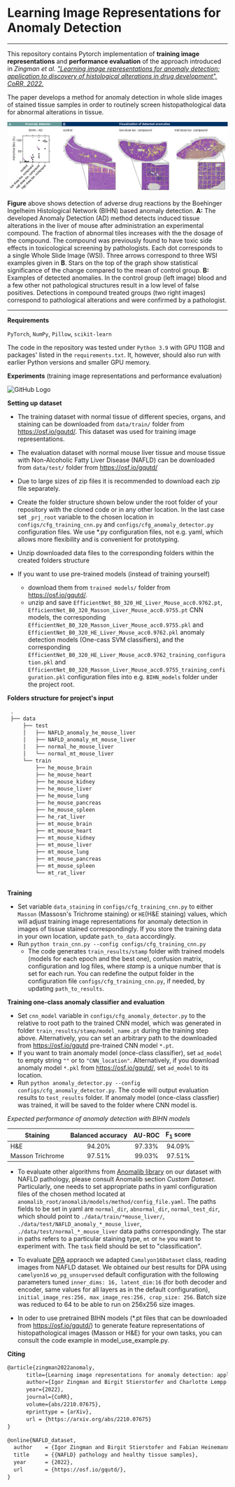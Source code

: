 # Learning Image Representations for Anomaly Detection

-------

This repository contains Pytorch implementation of **training image representations** and **performance evaluation** of the approach introduced in
*Zingman et al. ["Learning image representations for anomaly detection: application to discovery of
histological alterations in drug development", CoRR, 2022.](https://arxiv.org/abs/2210.07675)*

The paper develops a method for anomaly detection in whole slide images of stained tissue samples in order to routinely screen histopathological data for abnormal alterations in tissue. 

![GitHub Logo](docs/tox_pattern.png)

**Figure** above shows detection of adverse drug reactions by the Boehinger Ingelheim Histological Network (BIHN) based anomaly detection. **A:** The developed Anomaly Detection (AD) method detects induced tissue alterations in
the liver of mouse after administration an experimental compound. The fraction of abnormal tiles increases with the the dosage of the compound. The
compound was previously found to have toxic side effects in toxicological screening by pathologists. Each dot corresponds to a single Whole Slide Image (WSI). Three arrows
correspond to three WSI examples given in **B**. Stars on the top of the graph show statistical significance of the change compared to the mean of control
group. **B:** Examples of detected anomalies. In the control group (left image) blood and a few other not pathological structures result in a low level of false
positives. Detections in compound treated groups (two right images) correspond to pathological alterations and were confirmed by a pathologist.

------
**Requirements**

```PyTorch```, ```NumPy```, ```Pillow```, ```scikit-learn```

The code in the repository was tested under ```Python 3.9``` with GPU 11GB and packages' listed in the ```requirements.txt```.
It, however, should also run with earlier Python versions and smaller GPU memory.

**Experiments** (training image representations and performance evaluation)

![GitHub Logo](docs/Scheme_extended.png)

**Setting up dataset**

* The training dataset with normal tissue of different species, organs, and staining can be downloaded from ```data/train/``` folder from https://osf.io/gqutd/.
This dataset was used for training image representations.

* The evaluation dataset with normal mouse liver tissue and mouse tissue with Non-Alcoholic Fatty Liver Disease (NAFLD) can
be downloaded from ```data/test/``` folder from https://osf.io/gqutd/

* Due to large sizes of zip files it is recommended to download each zip file separately.

* Create the folder structure shown below under the root folder of your repository with the cloned code or in any other location. 
In the last case set ```_prj_root``` variable to the chosen location in ```configs/cfg_training_cnn.py``` and ```configs/cfg_anomaly_detector.py``` configuration files.
We use *.py configuration files, not e.g. yaml, which allows more flexibility and is convenient for prototyping.

* Unzip downloaded data files to the corresponding folders within the created folders structure

* If you want to use pre-trained models (instead of training yourself)
  * download them from ```trained models/``` folder from https://osf.io/gqutd/.
  * unzip and save ```EfficientNet_B0_320_HE_Liver_Mouse_acc0.9762.pt```, ```EfficientNet_B0_320_Masson_Liver_Mouse_acc0.9755.pt``` CNN models, 
  the corresponding ```EfficientNet_B0_320_Masson_Liver_Mouse_acc0.9755.pkl``` and ```EfficientNet_B0_320_HE_Liver_Mouse_acc0.9762.pkl``` 
  anomaly detection models (One-cass SVM classifiers), and the corresponding ```EfficientNet_B0_320_HE_Liver_Mouse_acc0.9762_training_configuration.pkl```
  and ```EfficientNet_B0_320_Masson_Liver_Mouse_acc0.9755_training_configuration.pkl```
  configuration files into e.g. ```BIHN_models``` folder under the project root.
   

**Folders structure for project's input**  
```
 .
 ├── data
     ├── test
     │   ├── NAFLD_anomaly_he_mouse_liver
     │   ├── NAFLD_anomaly_mt_mouse_liver
     │   ├── normal_he_mouse_liver
     │   └── normal_mt_mouse_liver
     └── train
         ├── he_mouse_brain
         ├── he_mouse_heart
         ├── he_mouse_kidney
         ├── he_mouse_liver
         ├── he_mouse_lung
         ├── he_mouse_pancreas
         ├── he_mouse_spleen
         ├── he_rat_liver
         ├── mt_mouse_brain 
         ├── mt_mouse_heart
         ├── mt_mouse_kidney
         ├── mt_mouse_liver
         ├── mt_mouse_lung
         ├── mt_mouse_pancreas
         ├── mt_mouse_spleen
         └── mt_rat_liver
 

```

**Training**

* Set variable ```data_staining``` in ```configs/cfg_training_cnn.py``` to either ```Masson``` (Massosn's Trichrome staining) or ```HE```(H&E staining) values, which will
adjust training image representations for anomaly detection in images of tissue stained correspondingly. If you store the training data in your own location,  update
 ```path_to_data``` accordingly.
* Run ```python train_cnn.py --config configs/cfg_training_cnn.py```
    * The code generates ```train_results/stamp``` folder with trained models (models for each epoch and the best one), confusion matrix, configuration
    and log files, where *stamp* is a unique number that is set for each run. You can redefine the output 
    folder in the configuration file ```configs/cfg_training_cnn.py```, if needed, by updating ```path_to_results```.
 
**Training one-class anomaly classifier and evaluation**

* Set ```cnn_model``` variable in ```configs/cfg_anomaly_detector.py``` to the relative to root path to the trained CNN model, which was 
generated in folder ```train_results/stamp/model_name.pt``` during the training step above. Alternatively, you can set an arbitrary path to the downloaded from https://osf.io/gqutd pre-trained CNN model ```*.pt```.
* If you want to train anomaly model (once-class classifier), set ```ad_model``` to empty string ```""``` or to ```"CNN_location"```. 
Alternatively, if you download anomaly model ```*.pkl``` from https://osf.io/gqutd/, set ```ad_model``` to its location.
* Run ```python anomaly_detector.py --config configs/cfg_anomaly_detector.py```. The code will output evaluation results to ```test_results``` folder.
If anomaly model (once-class classfier) was trained, it will be saved to the folder where CNN model is.  

*Expected performance of anomaly detection with BIHN models*

| Staining         |  Balanced accuracy  |  AU-ROC  |  F<sub>1</sub> score  |
|------------------|:-------------------:|:--------:|:---------------------:|
| H&E              |       94.20%        |  97.33%  |        94.09%         |
| Masson Trichrome |       97.51%        |  99.03%  |        97.51%         |

* To evaluate other algorithms from [Anomalib library](https://github.com/openvinotoolkit/anomalib) on our dataset with NAFLD pathology,
please consult Anomalib section *Custom Dataset*. Particularly, one needs to set appropriate paths in yaml configuration files of the chosen method located at ```anomalib_root/anomalib/models/method/config_file.yaml```.
The paths fields to be set in yaml are ```normal_dir```, ```abnormal_dir```, ```normal_test_dir```, which should point to ```./data/train/*mouse_liver/```, ```./data/test/NAFLD_anomaly_*_mouse_liver```,  ```./data/test/normal_*_mouse_liver``` data paths correspondingly.
The star in paths refers to a particular staining type, ```mt``` or ```he``` you want to experiment with. The ```task``` field should be set to "classification".
* To evaluate [DPA](https://github.com/ninatu/anomaly_detection) appraoch we adapted ```Camalyon16Dataset``` class, reading images from NAFLD dataset.
We obtained our best results for DPA using ```camelyon16``` ```wo_pg_unsupervsed``` default configuration with the following parameters tuned ```inner_dims: 16, latent_dim:16``` (for both decoder and encoder, same values for all layers as in the default configuration), ```initial_image_res:256, max_image_res:256, crop_size: 256```.
Batch size was reduced to 64 to be able to run on 256x256 size images.


* In oder to use pretrained BIHN models (*.pt files that can be downloaded from https://osf.io/gqutd/) to generate 
feature representations of histopathological images (Masson or H&E) for your own tasks, you can consult the code example in model_use_example.py. 

**Citing**
```markdown
@article{zingman2022anomaly,
      title={Learning image representations for anomaly detection: application to discovery of histological alterations in drug development},
      author={Igor Zingman and Birgit Stierstorfer and Charlotte Lempp and Fabian Heinemann},
      year={2022},
      journal={CoRR},
      volume={abs/2210.07675},    
      eprinttype = {arXiv},
      url = {https://arxiv.org/abs/2210.07675}
}
```
```markdown
@online{NAFLD_dataset,
  author    = {Igor Zingman and Birgit Stierstofer and Fabian Heinemann},
  title     = {{NAFLD} pathology and healthy tissue samples},  
  year      = {2022},
  url       = {https://osf.io/gqutd/},   
}
```










